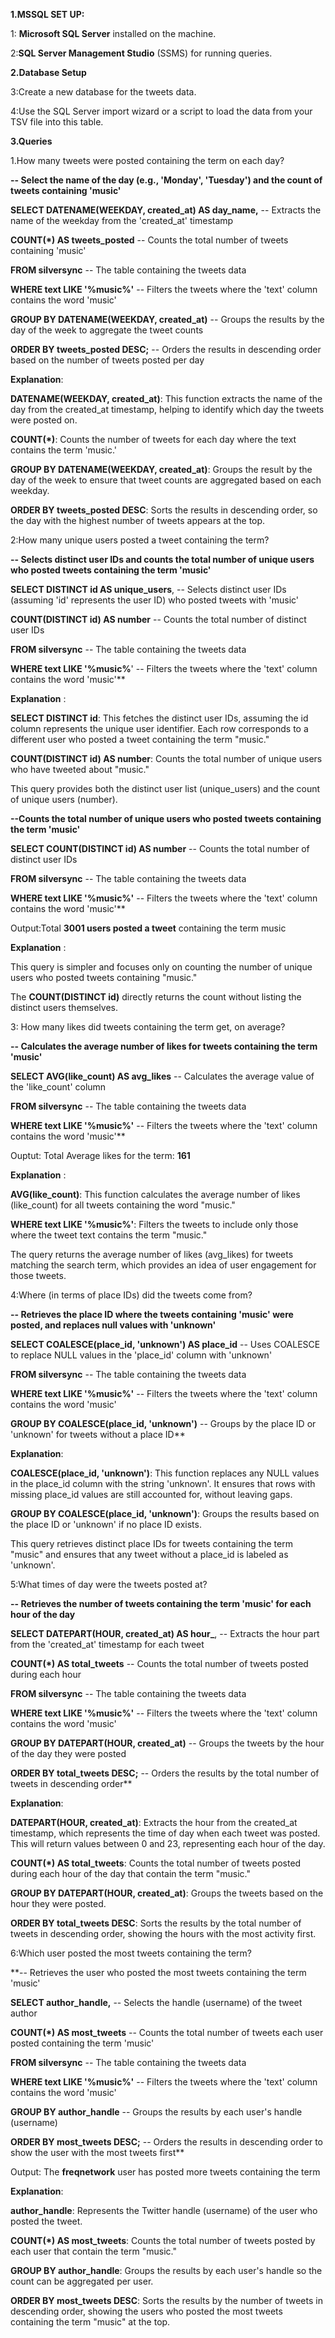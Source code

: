 **1.MSSQL SET UP:**

1: **Microsoft SQL Server** installed on the machine.


2:**SQL Server Management Studio** (SSMS) for running queries.



**2.Database Setup**


3:Create a new database for the tweets data.


4:Use the SQL Server import wizard or a script to load the data from your TSV file into this table.


**3.Queries**


1.How many tweets were posted containing the term on each day?


**-- Select the name of the day (e.g., 'Monday', 'Tuesday') and the count of tweets containing 'music'**

**SELECT DATENAME(WEEKDAY, created_at) AS day_name,**  -- Extracts the name of the weekday from the 'created_at' timestamp

**COUNT(*) AS tweets_posted**                 -- Counts the total number of tweets containing 'music'
       
**FROM silversync**                                    -- The table containing the tweets data

**WHERE text LIKE '%music%'**                          -- Filters the tweets where the 'text' column contains the word 'music'

**GROUP BY DATENAME(WEEKDAY, created_at)**             -- Groups the results by the day of the week to aggregate the tweet counts

**ORDER BY tweets_posted DESC;**                        -- Orders the results in descending order based on the number of tweets posted per day


**Explanation**:


**DATENAME(WEEKDAY, created_at)**: This function extracts the name of the day from the created_at timestamp, helping to identify which day the tweets were posted on.

**COUNT(*)**: Counts the number of tweets for each day where the text contains the term 'music.'

**GROUP BY DATENAME(WEEKDAY, created_at)**: Groups the result by the day of the week to ensure that tweet counts are aggregated based on each weekday.

**ORDER BY tweets_posted DESC**: Sorts the results in descending order, so the day with the highest number of tweets appears at the top.



2:How many unique users posted a tweet containing the term?


**-- Selects distinct user IDs and counts the total number of unique users who posted tweets containing the term 'music'**

**SELECT DISTINCT id AS unique_users**,  -- Selects distinct user IDs (assuming 'id' represents the user ID) who posted tweets with 'music'

**COUNT(DISTINCT id) AS number**  -- Counts the total number of distinct user IDs
       
**FROM silversync**                     -- The table containing the tweets data

**WHERE text LIKE '%music%**'            -- Filters the tweets where the 'text' column contains the word 'music'**


**Explanation** :


**SELECT DISTINCT id**: This fetches the distinct user IDs, assuming the id column represents the unique user identifier. Each row corresponds to a different user who posted a tweet containing the term "music."

**COUNT(DISTINCT id) AS number**: Counts the total number of unique users who have tweeted about "music."

This query provides both the distinct user list (unique_users) and the count of unique users (number).



**--Counts the total number of unique users who posted tweets containing the term 'music'**

**SELECT COUNT(DISTINCT id) AS number**  -- Counts the total number of distinct user IDs

**FROM silversync**                      -- The table containing the tweets data

**WHERE text LIKE '%music%'**           -- Filters the tweets where the 'text' column contains the word 'music'**

Output:Total **3001 users posted a tweet** containing the term music


**Explanation** :


This query is simpler and focuses only on counting the number of unique users who posted tweets containing "music."

The **COUNT(DISTINCT id)** directly returns the count without listing the distinct users themselves.



3: How many likes did tweets containing the term get, on average?


**-- Calculates the average number of likes for tweets containing the term 'music'**

**SELECT AVG(like_count) AS avg_likes** -- Calculates the average value of the 'like_count' column

**FROM silversync**                      -- The table containing the tweets data

**WHERE text LIKE '%music%'**            -- Filters the tweets where the 'text' column contains the word 'music'**



Ouptut: Total Average likes for the term: **161**


**Explanation** :


**AVG(like_count)**: This function calculates the average number of likes (like_count) for all tweets containing the word "music."

**WHERE text LIKE '%music%'**: Filters the tweets to include only those where the tweet text contains the term "music."

The query returns the average number of likes (avg_likes) for tweets matching the search term, which provides an idea of user engagement for those tweets.



4:Where (in terms of place IDs) did the tweets come from?



**-- Retrieves the place ID where the tweets containing 'music' were posted, and replaces null values with 'unknown'**

**SELECT COALESCE(place_id, 'unknown') AS place_id**  -- Uses COALESCE to replace NULL values in the 'place_id' column with 'unknown'

**FROM silversync**                                    -- The table containing the tweets data

**WHERE text LIKE '%music%'**                         -- Filters the tweets where the 'text' column contains the word 'music'

**GROUP BY COALESCE(place_id, 'unknown')**             -- Groups by the place ID or 'unknown' for tweets without a place ID**


**Explanation**:


**COALESCE(place_id, 'unknown')**: This function replaces any NULL values in the place_id column with the string 'unknown'. It ensures that rows with missing place_id values are still accounted for, without leaving gaps.

**GROUP BY COALESCE(place_id, 'unknown')**: Groups the results based on the place ID or 'unknown' if no place ID exists.

This query retrieves distinct place IDs for tweets containing the term "music" and ensures that any tweet without a place_id is labeled as 'unknown'.



5:What times of day were the tweets posted at? 



**-- Retrieves the number of tweets containing the term 'music' for each hour of the day**

**SELECT DATEPART(HOUR, created_at) AS hour_**,  -- Extracts the hour part from the 'created_at' timestamp for each tweet

**COUNT(*) AS total_tweets**              -- Counts the total number of tweets posted during each hour
       
**FROM silversync**                              -- The table containing the tweets data

**WHERE text LIKE '%music%'**                   -- Filters the tweets where the 'text' column contains the word 'music'

**GROUP BY DATEPART(HOUR, created_at)**          -- Groups the tweets by the hour of the day they were posted

**ORDER BY total_tweets DESC;**                  -- Orders the results by the total number of tweets in descending order**


**Explanation**:


**DATEPART(HOUR, created_at)**: Extracts the hour from the created_at timestamp, which represents the time of day when each tweet was posted. This will return values between 0 and 23, representing each hour of the day.

**COUNT(*) AS total_tweets**: Counts the total number of tweets posted during each hour of the day that contain the term "music."

**GROUP BY DATEPART(HOUR, created_at)**: Groups the tweets based on the hour they were posted.

**ORDER BY total_tweets DESC**: Sorts the results by the total number of tweets in descending order, showing the hours with the most activity first.



6:Which user posted the most tweets containing the term?


**-- Retrieves the user who posted the most tweets containing the term 'music'

**SELECT author_handle,**                -- Selects the handle (username) of the tweet author

**COUNT(*) AS most_tweets**       -- Counts the total number of tweets each user posted containing the term 'music'
       
**FROM silversync**                      -- The table containing the tweets data

**WHERE text LIKE '%music%'**            -- Filters the tweets where the 'text' column contains the word 'music'

**GROUP BY author_handle**               -- Groups the results by each user's handle (username)

**ORDER BY most_tweets DESC;**           -- Orders the results in descending order to show the user with the most tweets first**


Output: The **freqnetwork** user has posted more tweets containing the term


**Explanation**:


**author_handle**: Represents the Twitter handle (username) of the user who posted the tweet.

**COUNT(*) AS most_tweets**: Counts the total number of tweets posted by each user that contain the term "music."

**GROUP BY author_handle**: Groups the results by each user's handle so the count can be aggregated per user.

**ORDER BY most_tweets DESC**: Sorts the results by the number of tweets in descending order, showing the users who posted the most tweets containing the term "music" at the top.









